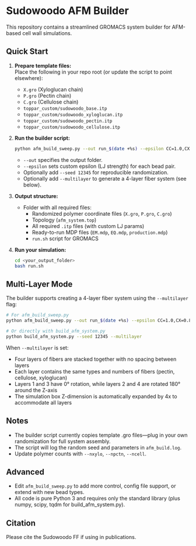 # Sudowoodo AFM Builder

This repository contains a streamlined GROMACS system builder for AFM-based cell wall simulations.

## Quick Start

1. **Prepare template files:**  
   Place the following in your repo root (or update the script to point elsewhere):  
   - `X.gro` (Xyloglucan chain)
   - `P.gro` (Pectin chain)
   - `C.gro` (Cellulose chain)
   - `toppar_custom/sudowoodo_base.itp`
   - `toppar_custom/sudowoodo_xyloglucan.itp`
   - `toppar_custom/sudowoodo_pectin.itp`
   - `toppar_custom/sudowoodo_cellulose.itp`

2. **Run the builder script:**  
   ```bash
   python afm_build_sweep.py --out run_$(date +%s) --epsilon CC=1.0,CX=0.8,CP=0.7,XX=0.6,XP=0.5,PP=0.4
   ```

   - `--out` specifies the output folder.
   - `--epsilon` sets custom epsilon (LJ strength) for each bead pair.
   - Optionally add `--seed 12345` for reproducible randomization.
   - Optionally add `--multilayer` to generate a 4-layer fiber system (see below).

3. **Output structure:**  
   - Folder with all required files:
     - Randomized polymer coordinate files (`X.gro`, `P.gro`, `C.gro`)
     - Topology (`afm_system.top`)
     - All required `.itp` files (with custom LJ params)
     - Ready-to-run MDP files (`EM.mdp`, `EQ.mdp`, `production.mdp`)
     - `run.sh` script for GROMACS

4. **Run your simulation:**  
   ```bash
   cd <your_output_folder>
   bash run.sh
   ```

## Multi-Layer Mode

The builder supports creating a 4-layer fiber system using the `--multilayer` flag:

```bash
# For afm_build_sweep.py
python afm_build_sweep.py --out run_$(date +%s) --epsilon CC=1.0,CX=0.8,CP=0.7,XX=0.6,XP=0.5,PP=0.4 --multilayer

# Or directly with build_afm_system.py
python build_afm_system.py --seed 12345 --multilayer
```

When `--multilayer` is set:
- Four layers of fibers are stacked together with no spacing between layers
- Each layer contains the same types and numbers of fibers (pectin, cellulose, xyloglucan)
- Layers 1 and 3 have 0° rotation, while layers 2 and 4 are rotated 180° around the Z-axis
- The simulation box Z-dimension is automatically expanded by 4x to accommodate all layers

## Notes

- The builder script currently copies template .gro files—plug in your own randomization for full system assembly.
- The script will log the random seed and parameters in `afm_build.log`.
- Update polymer counts with `--nxylo`, `--npctn`, `--ncell`.

## Advanced

- Edit `afm_build_sweep.py` to add more control, config file support, or extend with new bead types.
- All code is pure Python 3 and requires only the standard library (plus numpy, scipy, tqdm for build_afm_system.py).

## Citation

Please cite the Sudowoodo FF if using in publications.